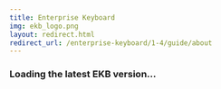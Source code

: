 ```yaml
---
title: Enterprise Keyboard
img: ekb_logo.png
layout: redirect.html
redirect_url: /enterprise-keyboard/1-4/guide/about
---
```


### Loading the latest EKB version...










